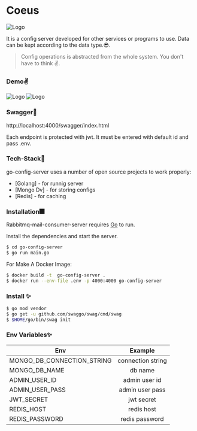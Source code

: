 # Coeus

![Logo](https://i.imgur.com/8t6Lo9I.jpg)


It is a config server developed for other services or programs to use. Data can be kept according to the data type.😎. 

> Config operations is abstracted from the whole system. You don't have to think ✌️.

### Demo✌️
![Logo](https://i.imgur.com/sAmY4b8.png)
![Logo](https://i.imgur.com/cRwwJBO.png)

### Swagger🎉
http://localhost:4000/swagger/index.html

Each endpoint is protected with jwt. It must be entered with default id and pass .env.

### Tech-Stack🥰

go-config-server uses a number of open source projects to work properly:
* [Golang] - for runnig server
* [Mongo Dv] - for storing configs
* [Redis] - for caching

### Installation🎆

Rabbitmq-mail-consumer-server requires [Go](https://golang.org/) to run.

Install the dependencies and start the server.

```sh
$ cd go-config-server
$ go run main.go
```
For Make A Docker Image:

```sh
$ docker build -t  go-config-server .
$ docker run --env-file .env -p 4000:4000 go-config-server
```
### Install ✨

```sh
$ go mod vendor
$ go get -u github.com/swaggo/swag/cmd/swag
$ $HOME/go/bin/swag init
```

### Env Variables✨

| Env        | Example           
| ------------- |:-------------:
| MONGO_DB_CONNECTION_STRING      | connection string
| MONGO_DB_NAME   | db name      
| ADMIN_USER_ID | admin user id
| ADMIN_USER_PASS| admin user pass
| JWT_SECRET   | jwt secret      
| REDIS_HOST | redis host
| REDIS_PASSWORD      | redis password 

